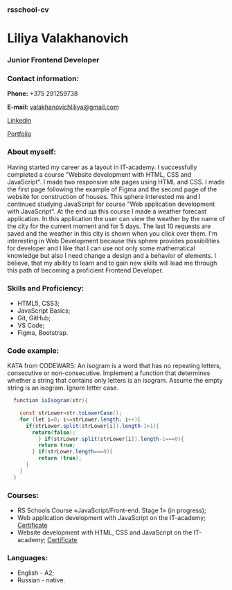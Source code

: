 ### rsschool-cv

# Liliya Valakhanovich

### Junior Frontend Developer

### Contact information:
**Phone:** +375 291259738  

**E-mail:** valakhanovichliliya@gmail.com  

[Linkedin](https://www.linkedin.com/in/liliya-valakhanovich-000418262/)  

[Portfolio](https://github.com/LiliyaValakhanovich)  


### About myself:
Having started my career as a layout in IT-academy. I successfully completed a course "Website development with HTML, CSS and JavaScript". I made two responsive site pages using HTML and CSS. I made the first page following the example of Figma and the second page of the website for construction of houses. This sphere interested me and I continued studying JavaScript for course "Web application development with JavaScript". At the end ща this course I made a weather forecast application. In this application the user can view the weather by the name of the city for the current moment and for 5 days. The last 10 requests are saved and the weather in this city is shown when you click over them.
I'm interesting  in Web Development because this sphere provides possibilities for developer and I like that I can use not only some mathematical knowledge but also I need change a design and a behavior of elements.
I believe, that my ability to learn and to gain new skills will lead me through this path of becoming a proficient Frontend Developer.

### Skills and Proficiency:
* HTML5, CSS3;
* JavaScript Basics;
* Git, GitHub;
* VS Code;
* Figma, Bootstrap.

### Code example:
KATA from CODEWARS: An isogram is a word that has no repeating letters, consecutive or non-consecutive. Implement a function that determines whether a string that contains only letters is an isogram. Assume the empty string is an isogram. Ignore letter case.  

```Java Script
  function isIsogram(str){  

    const strLower=str.toLowerCase();
    for (let i=0; i<=strLower.length; i++){
      if(strLower.split(strLower[i]).length-1>1){
        return(false);
          } if(strLower.split(strLower[i]).length-1===0){
          return true;
        } if(strLower.length===0){
          return (true);
      }
    }
  }
```  

 ### Courses:
 * RS Schools Course «JavaScript/Front-end. Stage 1» (in progress);
 * Web application development with JavaScript on the IT-academy;
 [Certificate](https://drive.google.com/file/d/11yaXYzl3ixsblZ_qERwfnYj88zEXdiGb/view?usp=sharing)
 * Website development with HTML, CSS and JavaScript on the IT-academy;
 [Certificate](https://drive.google.com/file/d/12MWB-H0-x6Fzm5qPd3DejHXBshrMBiXC/view)

 ### Languages:
 * English - A2;
 * Russian - native.